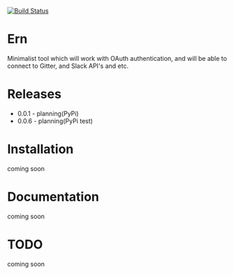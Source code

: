[![Build Status](https://travis-ci.org/MichaelYusko/Ern.svg?branch=master)](https://travis-ci.org/MichaelYusko/Ern)

Ern
=================================
Minimalist tool which will work with OAuth authentication, and will be able to connect to Gitter, and Slack API's and etc.

Releases
=================================
* 0.0.1 - planning(PyPi)
* 0.0.6 - planning(PyPi test)


Installation
=================================
coming soon



Documentation
=================================
coming soon


TODO
=================================
coming soon